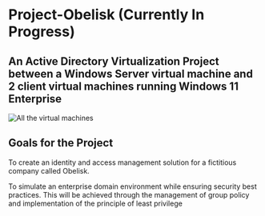 # Project-Obelisk (Currently In Progress)
## An Active Directory Virtualization Project between a Windows Server virtual machine and 2 client virtual machines running Windows 11 Enterprise  

![All the virtual machines](https://github.com/NowlinB/Project-Obelisk/assets/38094031/bc26da95-27e4-4afe-894a-6b2ef9d28cdf)  

## Goals for the Project
To create an identity and access management solution for a fictitious company called Obelisk.  

To simulate an enterprise domain environment while ensuring security best practices. This will be achieved through the management of group policy and implementation of the principle of least privilege
